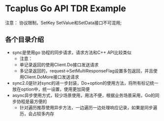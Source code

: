 # Tcaplus Go API TDR Example

注意：
协议限制，SetKey SetValue和SetData接口不可混用;
## 各个目录介绍
* sync是使用go 协程的同步请求，请求方法和C++ API比较类似
  * 注意：
  * 单记录返回的使用Client.Do接口发送请求
  * 多记录返回的，request->SetMultiResponseFlag设置多包返回，并且使用Client.DoMore接口发送请求
* sync2.0是针对sync的进一步封装，Do+option的使用方法，将所有标记统一放在option中，统一设置，使用更加简便
* async异步使用方式，较少场景使用，用法不便，根据业务场景采用，Go的同步协程是最方便的
  * 针对遍历推荐使用异步方法，一边遍历一边处理响应记录，如果是同步遍历，会占较多内存